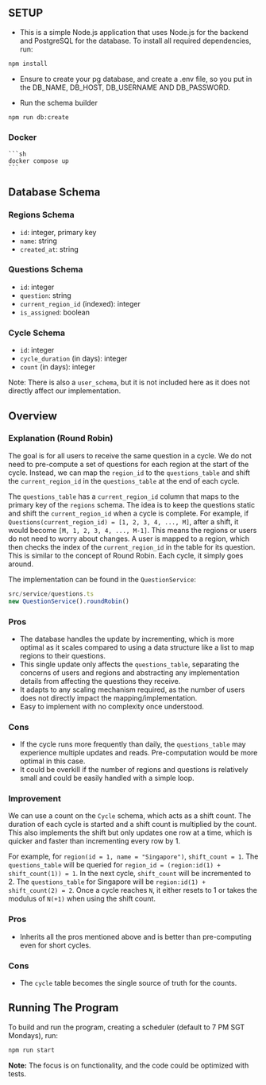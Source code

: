 ## SETUP
- This is a simple Node.js application that uses Node.js for the backend and PostgreSQL for the database. To install all required dependencies, run:

```sh
npm install
```
- Ensure to create your pg database, and create a .env file, so you put in the DB_NAME, DB_HOST, DB_USERNAME AND DB_PASSWORD.

- Run the schema builder
```sh
npm run db:create
```

### Docker
    ```sh
    docker compose up
    ```

## Database Schema

### Regions Schema
- `id`: integer, primary key
- `name`: string
- `created_at`: string

### Questions Schema
- `id`: integer
- `question`: string
- `current_region_id` (indexed): integer
- `is_assigned`: boolean

### Cycle Schema
- `id`: integer
- `cycle_duration` (in days): integer
- `count` (in days): integer

Note: There is also a `user_schema`, but it is not included here as it does not directly affect our implementation.

## Overview

### Explanation (Round Robin)
The goal is for all users to receive the same question in a cycle. We do not need to pre-compute a set of questions for each region at the start of the cycle. Instead, we can map the `region_id` to the `questions_table` and shift the `current_region_id` in the `questions_table` at the end of each cycle.

The `questions_table` has a `current_region_id` column that maps to the primary key of the `regions` schema. The idea is to keep the questions static and shift the `current_region_id` when a cycle is complete. For example, if `Questions(current_region_id) = [1, 2, 3, 4, ..., M]`, after a shift, it would become `[M, 1, 2, 3, 4, ..., M-1]`. This means the regions or users do not need to worry about changes. A user is mapped to a region, which then checks the index of the `current_region_id` in the table for its question. This is similar to the concept of Round Robin. Each cycle, it simply goes around.

The implementation can be found in the `QuestionService`:

```typescript
src/service/questions.ts
new QuestionService().roundRobin()
```

### Pros
- The database handles the update by incrementing, which is more optimal as it scales compared to using a data structure like a list to map regions to their questions.
- This single update only affects the `questions_table`, separating the concerns of users and regions and abstracting any implementation details from affecting the questions they receive.
- It adapts to any scaling mechanism required, as the number of users does not directly impact the mapping/implementation.
- Easy to implement with no complexity once understood.

### Cons
- If the cycle runs more frequently than daily, the `questions_table` may experience multiple updates and reads. Pre-computation would be more optimal in this case.
- It could be overkill if the number of regions and questions is relatively small and could be easily handled with a simple loop.

### Improvement
We can use a count on the `Cycle` schema, which acts as a shift count. The duration of each cycle is started and a shift count is multiplied by the count. This also implements the shift but only updates one row at a time, which is quicker and faster than incrementing every row by 1.

For example, for `region(id = 1, name = "Singapore")`, `shift_count = 1`. The `questions_table` will be queried for `region_id = (region:id(1) + shift_count(1)) = 1`. In the next cycle, `shift_count` will be incremented to 2. The `questions_table` for Singapore will be `region:id(1) + shift_count(2) = 2`. Once a cycle reaches `N`, it either resets to 1 or takes the modulus of `N(+1)` when using the shift count.

### Pros
- Inherits all the pros mentioned above and is better than pre-computing even for short cycles.

### Cons
- The `cycle` table becomes the single source of truth for the counts.

## Running The Program
To build and run the program, creating a scheduler (default to 7 PM SGT Mondays), run:

```sh
npm run start
```

**Note:** The focus is on functionality, and the code could be optimized with tests.
